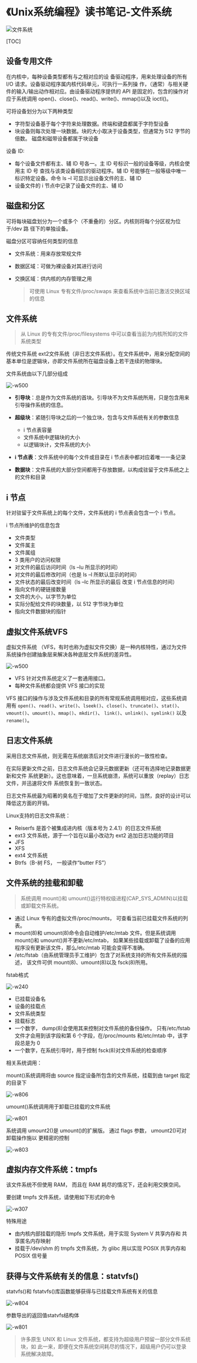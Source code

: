 # 《Unix系统编程》读书笔记-文件系统

![文件系统](https://ssl.aicode.cc/%E6%96%87%E4%BB%B6%E7%B3%BB%E7%BB%9F.png)

[TOC]

## 设备专用文件 

在内核中，每种设备类型都有与之相对应的设 备驱动程序，用来处理设备的所有 I/O 请求。设备驱动程序属内核代码单元，可执行一系列操 作，（通常）与相关硬件的输入/输出动作相对应。由设备驱动程序提供的 API 是固定的，包含的操作对应于系统调用 open()、close()、read()、write()、mmap()以及 ioctl()。

可将设备划分为以下两种类型

- 字符型设备基于每个字符来处理数据。终端和键盘都属于字符型设备
- 块设备则每次处理一块数据。块的大小取决于设备类型，但通常为 512 字节的倍数。 磁盘和磁带设备都属于块设备

设备 ID: 

- 每个设备文件都有主、辅 ID 号各一。主 ID 号标识一般的设备等级，内核会使用主 ID 号 查找与该类设备相应的驱动程序。辅 ID 号能够在一般等级中唯一标识特定设备。命令 ls –l 可显示出设备文件的主、辅 ID
- 设备文件的 i 节点中记录了设备文件的主、辅 ID

## 磁盘和分区

可将每块磁盘划分为一个或多个（不重叠的）分区。内核则将每个分区视为位于/dev 路 径下的单独设备。

磁盘分区可容纳任何类型的信息

- 文件系统：用来存放常规文件
- 数据区域：可做为裸设备对其进行访问
- 交换区域：供内核的内存管理之用

    > 可使用 Linux 专有文件/proc/swaps 来查看系统中当前已激活交换区域的信息

## 文件系统

> 从 Linux 的专有文件/proc/filesystems 中可以查看当前为内核所知的文件系统类型

传统文件系统 ext2文件系统（非日志文件系统）。在文件系统中，用来分配空间的基本单位是逻辑块，亦即文件系统所在磁盘设备上若干连续的物理块。

文件系统由以下几部分组成

![-w500](https://ssl.aicode.cc/15511121108814.jpg)

- **引导块**：总是作为文件系统的首块。引导块不为文件系统所用，只是包含用来引导操作系统的信息。
- **超级块**：紧随引导块之后的一个独立块，包含与文件系统有关的参数信息
    - i 节点表容量
    - 文件系统中逻辑块的大小
    - 以逻辑块计，文件系统的大小

- **i 节点表**：文件系统中的每个文件或目录在 i 节点表中都对应着唯一一条记录
- **数据块**：文件系统的大部分空间都用于存放数据，以构成驻留于文件系统之上的文件和目录

## i 节点

针对驻留于文件系统上的每个文件，文件系统的 i 节点表会包含一个 i 节点。

i 节点所维护的信息包含

- 文件类型
- 文件属主
- 文件属组
- 3 类用户的访问权限
- 对文件的最后访问时间（ls –lu 所显示的时间）
- 对文件的最后修改时间（也是 ls –l 所默认显示的时间）
- 文件状态的最后改变时间（ls –lc 所显示的最后 改变 i 节点信息的时间）
- 指向文件的硬链接数量
- 文件的大小，以字节为单位
- 实际分配给文件的块数量，以 512 字节块为单位
- 指向文件数据块的指针

## 虚拟文件系统VFS

虚拟文件系统 （VFS，有时也称为虚拟文件交换）是一种内核特性，通过为文件系统操作创建抽象层来解决各种底层文件系统的差异性。

![-w500](https://ssl.aicode.cc/15511122803031.jpg)


- VFS 针对文件系统定义了一套通用接口。
- 每种文件系统都会提供 VFS 接口的实现

VFS 接口的操作与涉及文件系统和目录的所有常规系统调用相对应，这些系统调用有 `open()`、`read()`、`write()`、`lseek()`、`close()`、`truncate()`、`stat()`、`vmount()`、`umount()`、`mmap()`、`mkdir()`、 `link()`、`unlink()`、`symlink()` 以及 `rename()`。

## 日志文件系统

采用日志文件系统，则无需在系统崩溃后对文件进行漫长的一致性检查。

在实际更新文件之前，日志文件系统会记录元数据更新（还可有选择地记录数据更新和文件 系统更新）。这也意味着，一旦系统崩溃，系统可以重放（replay）日志文件，并迅速将文件 系统恢复到一致状态。

日志文件系统最为昭著的臭名在于增加了文件更新的时间，当然，良好的设计可以降低这方面的开销。

Linux支持的日志文件系统：

- Reiserfs 是首个被集成进内核（版本号为 2.4.1）的日志文件系统
- ext3 文件系统，源于一个旨在以最小改动为 ext2 追加日志功能的项目
- JFS
- XFS
- ext4 文件系统
- Btrfs（B-树 FS， 一般读作“butter FS”）

## 文件系统的挂载和卸载

> 系统调用 mount()和 umount()运行特权级进程(CAP_SYS_ADMIN)以挂载或卸载文件系统。

- 通过 Linux 专有的虚拟文件/proc/mounts， 可查看当前已挂载文件系统的列表。
- mount(8)和 umount(8)命令会自动维护/etc/mtab 文件。但是系统调用 mount()和 umount()并不更新/etc/mtab， 如果某些挂载或卸载了设备的应用程序没有更新该文件，那么/etc/mtab 可能会变得不准确。
- /etc/fstab（由系统管理员手工维护）包含了对系统支持的所有文件系统的描述， 该文件可供 mount(8)、umount(8)以及 fsck(8)所用。

fstab格式

![-w240](https://ssl.aicode.cc/15511125475617.jpg)

- 已挂载设备名
- 设备的挂载点
- 文件系统类型
- 挂载标志
- 一个数字， dump(8)会使用其来控制对文件系统的备份操作。 只有/etc/fstab 文件才会用到该字段和第 6 个字段，在/proc/mounts 和/etc/mtab 中，该字段总是为 0
- 一个数字，在系统引导时，用于控制 fsck(8)对文件系统的检查顺序

相关系统调用：

mount()系统调用将由 source 指定设备所包含的文件系统，挂载到由 target 指定的目录下

![-w806](https://ssl.aicode.cc/15511126140831.jpg)

umount()系统调用用于卸载已挂载的文件系统

![-w801](https://ssl.aicode.cc/15511126348882.jpg)

系统调用 umount2()是 umount()的扩展版。 通过 flags 参数， umount2()可对卸载操作施以 更精密的控制

![-w803](https://ssl.aicode.cc/15511126500245.jpg)


## 虚拟内存文件系统：tmpfs

该文件系统不但使用 RAM， 而且在 RAM 耗尽的情况下，还会利用交换空间。

要创建 tmpfs 文件系统，请使用如下形式的命令

![-w307](https://ssl.aicode.cc/15511127003907.jpg)


特殊用途

- 由内核内部挂载的隐形 tmpfs 文件系统，用于实现 System V 共享内存和 共享匿名内存映射
- 挂载于/dev/shm 的 tmpfs 文件系统，为 glibc 用以实现 POSIX 共享内存和 POSIX 信号量

## 获得与文件系统有关的信息：statvfs()

statvfs()和 fstatvfs()库函数能够获得与已挂载文件系统有关的信息

![-w804](https://ssl.aicode.cc/15511127542028.jpg)

参数导出的返回值statvfs结构体

![-w801](https://ssl.aicode.cc/15511127873964.jpg)


> 许多原生 UNIX 和 Linux 文件系统，都支持为超级用户预留一部分文件系统块，如 此一来，即便在文件系统空间耗尽的情况下，超级用户仍可以登录系统解决故障。

